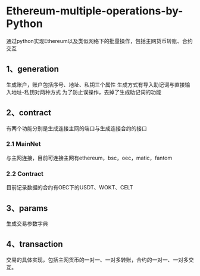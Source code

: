 # Ethereum-multiple-operations-by-Python
通过python实现Ethereum以及类似网络下的批量操作，包括主网货币转账、合约交互
## 1、generation
生成账户，账户包括序号、地址、私钥三个属性
生成方式有导入助记词与直接输入地址-私钥对两种方式
为了防止误操作，去掉了生成助记词的功能
## 2、contract
有两个功能分别是生成连接主网的端口与生成连接合约的接口
### 2.1 MainNet
与主网连接，目前可连接主网有ethereum，bsc，oec，matic，fantom
### 2.2 Contract
目前记录数据的合约有OEC下的USDT、WOKT、CELT
## 3、params
生成交易参数字典
## 4、transaction
交易的具体实现，包括主网货币的一对一、一对多转账，合约的一对一、一对多交互。
